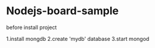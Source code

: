 # Nodejs-board-sample

before install project

  1.install mongdb
  2.create 'mydb' database
  3.start mongod

